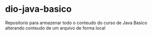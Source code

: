 # dio-java-basico
Repositorio para armazenar todo o conteudo do curso de Java Basico
alterando conteudo de um arquivo de forma local